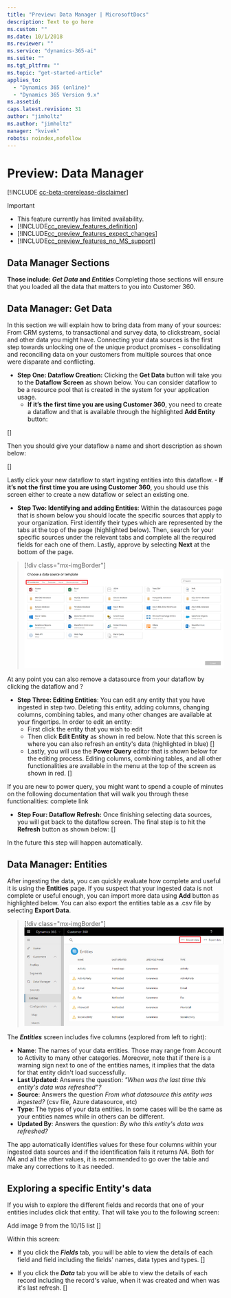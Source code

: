 ```yaml
---
title: "Preview: Data Manager | MicrosoftDocs"
description: Text to go here
ms.custom: ""
ms.date: 10/1/2018
ms.reviewer: ""
ms.service: "dynamics-365-ai"
ms.suite: ""
ms.tgt_pltfrm: ""
ms.topic: "get-started-article"
applies_to: 
  - "Dynamics 365 (online)"
  - "Dynamics 365 Version 9.x"
ms.assetid: 
caps.latest.revision: 31
author: "jimholtz"
ms.author: "jimholtz"
manager: "kvivek"
robots: noindex,nofollow
---
```

# Preview: Data Manager

[!INCLUDE [cc-beta-prerelease-disclaimer](../includes/cc-beta-prerelease-disclaimer.md)]

> [!IMPORTANT]
> - This feature currently has limited availability.
> - [!INCLUDE[cc_preview_features_definition](../includes/cc-preview-features-definition.md)]  
> - [!INCLUDE[cc_preview_features_expect_changes](../includes/cc-preview-features-expect-changes.md)]  
> - [!INCLUDE[cc_preview_features_no_MS_support](../includes/cc-preview-features-no-ms-support.md)]  

## Data Manager Sections
**Those include: *Get Data* and *Entities*** Completing those sections will ensure that you loaded all the data that matters to you into Customer 360.  

## Data Manager: Get Data
In this section we will explain how to bring data from many of your sources: From CRM systems, to transactional and survey data, to clickstream, social and other data you might have. Connecting your data sources is the first step towards unlocking one of the unique product promises - consolidating and reconciling data on your customers from multiple sources that once were disparate and conflicting.

-	**Step One: Dataflow Creation:** Clicking the **Get Data** button will take you to the **Dataflow Screen** as shown below. You can consider dataflow to be a resource pool that is created in the system for your application usage.
    - **If it’s the first time you are using Customer 360**, you need to create a dataflow and that is available through the highlighted **Add Entity** button:

[]

Then you should give your dataflow a name and short description as shown below:

[]

Lastly click your new dataflow to start ingsting entities into this dataflow.
     - **If it’s not the first time you are using Customer 360**, you should use this screen either to create a new dataflow or select an existing one. 

- **Step Two: Identifying and adding Entities**: Within the datasources page that is shown below you should locate the specific sources that apply to your organization. First identify their types which are represented by the tabs at the top of the page (highlighted below). Then, search for your specific sources under the relevant tabs and complete all the required fields for each one of them. Lastly, approve by selecting **Next** at the bottom of the page.

> [!div class="mx-imgBorder"] 
> ![](media/choose-data-source-menu.png "Data source menu")

At any point you can also remove a datasource from your dataflow by clicking the dataflow and ?

- **Step Three: Editing Entities**: You can edit any entity that you have ingested in step two. Deleting this entity, adding columns, changing columns, combining tables, and many other changes are available at your fingertips. In order to edit an entity:
    - First click the entity that you wish to edit
    - Then click **Edit Entity** as shown in red below. Note that this screen is where you can also refresh an entity's data (highlighted in blue)
[]
    - Lastly, you will use the **Power Query** editor that is shown below for the editing process. Editing columns, combining tables, and all other functionalities are available in the menu at the top of the screen as shown in red. 
[]
     
If you are new to power query, you might want to spend a couple of minutes on the following documentation that will walk you through these functionalities:
complete link

-	**Step Four: Dataflow Refresh:** Once finishing selecting data sources, you will get back to the dataflow screen. The final step is to hit the **Refresh** button as shown below:
[]

In the future this step will happen automatically.

## Data Manager: Entities
After ingesting the data, you can quickly evaluate how complete and useful it is using the **Entities** page. If you suspect that your ingested data is not complete or useful enough, you can import more data using **Add** button as highlighted below. You can also export the entities table as a .csv file by selecting **Export Data**.

> [!div class="mx-imgBorder"] 
> ![](media/scorecard-entities-import-data.png "Entities import data")

The ***Entities*** screen includes five columns (explored from left to right): 
- **Name**: The names of your data entities. Those may range from Account to Activity to many other categories. Moreover, note that if there is a warning sign next to one of the entities names, it implies that the data for that entity didn't load successfully. 
- **Last Updated**: Answers the question: *"When was the last time this entity's data was refreshed"?*
- **Source**: Answers the question *From what datasource this entity was ingested?* (csv file, Azure datasource, etc)
- **Type**: The types of your data entities. In some cases will be the same as your entities names while in others can be different.
- **Updated By**: Answers the question: *By who this entity's data was refreshed?*

The app automatically identifies values for these four columns within your ingested data sources and if the identification fails it returns *NA*. Both for *NA* and all the other values, it is recommended to go over the table and make any corrections to it as needed.

## Exploring a specific Entity's data
If you wish to explore the different fields and records that one of your entities includes click that entity. That will take you to the following screen:

Add image 9 from the 10/15 list
[]

Within this screen:
- If you click the ***Fields*** tab, you will be able to view the details of each field and field including the fields' names, data types and types.
[]

- If you click the ***Data*** tab you will be able to view the details of each record including the record's value, when it was created and when was it's last refresh.
[]
